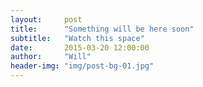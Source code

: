 ```yaml
---
layout:     post
title:      "Something will be here soon"
subtitle:   "Watch this space"
date:       2015-03-20 12:00:00
author:     "Will"
header-img: "img/post-bg-01.jpg"
---
```


